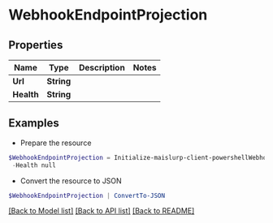 # WebhookEndpointProjection
## Properties

Name | Type | Description | Notes
------------ | ------------- | ------------- | -------------
**Url** | **String** |  | 
**Health** | **String** |  | 

## Examples

- Prepare the resource
```powershell
$WebhookEndpointProjection = Initialize-maislurp-client-powershellWebhookEndpointProjection  -Url null `
 -Health null
```

- Convert the resource to JSON
```powershell
$WebhookEndpointProjection | ConvertTo-JSON
```

[[Back to Model list]](../README#documentation-for-models) [[Back to API list]](../README#documentation-for-api-endpoints) [[Back to README]](../README)


